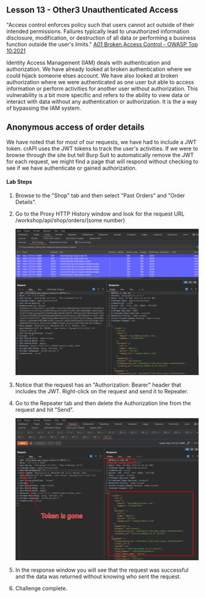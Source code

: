 ## Lesson 13 - Other3 Unauthenticated Access

"Access control enforces policy such that users cannot act outside of their intended permissions. Failures typically lead to unauthorized information disclosure, modification, or destruction of all data or performing a business function outside the user's limits."
[A01 Broken Access Control - OWASP Top 10:2021](https://owasp.org/Top10/A01_2021-Broken_Access_Control/)

Identity Access Management (IAM) deals with authentication and authorization. We have already looked at broken authentication where we could hijack someone elses account. We have also looked at broken authorization where we were authenticated as one user but able to access information or perform activities for another user without authorization. This vulnerability is a bit more specific and refers to the ability to view data or interact with data without any authentication or authorization. It is the a way of bypassing the IAM system.

## Anonymous access of order details

We have noted that for most of our requests, we have had to include a JWT token. crAPI uses the JWT tokens to track the user's activities. If we were to browse through the site but tell Burp Suit to automatically remove the JWT for each request, we might find a page that will respond without checking to see if we have authenticate or gained authorization.

#### Lab Steps

1. Browse to the "Shop" tab and then select "Past Orders" and "Order Details".

2. Go to the Proxy HTTP History window and look for the request URL /workshop/api/shop/orders/(some number)

   ![image-20240507215205049](Files/image-20240507215205049.png)

3. Notice that the request has an "Authorization: Bearer" header that includes the JWT. Right-click on the request and send it to Repeater.

4. Go to the Repeater tab and then delete the Authorization line from the request and hit "Send".

   ![image-20240507215512517](Files/image-20240507215512517.png)

5. In the response window you will see that the request was successful and the data was returned without knowing who sent the request. 

6. Challenge complete.

